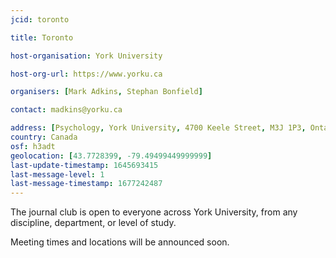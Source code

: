 ```yaml
---
jcid: toronto

title: Toronto 

host-organisation: York University 

host-org-url: https://www.yorku.ca 

organisers: [Mark Adkins, Stephan Bonfield] 

contact: madkins@yorku.ca 

address: [Psychology, York University, 4700 Keele Street, M3J 1P3, Ontario, Canada]
country: Canada
osf: h3adt
geolocation: [43.7728399, -79.49499449999999]
last-update-timestamp: 1645693415
last-message-level: 1
last-message-timestamp: 1677242487
---
```


The journal club is open to everyone across York University, from any discipline, department, or level of study.

Meeting times and locations will be announced soon.
